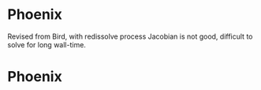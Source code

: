 Phoenix
=====

Revised from Bird, with redissolve process
Jacobian is not good, difficult to solve for long wall-time.
# Phoenix
